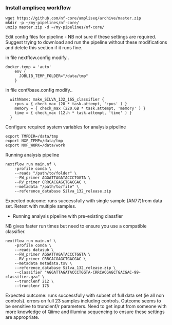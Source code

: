### Install ampliseq workflow
```
wget https://github.com/nf-core/ampliseq/archive/master.zip
mkdir -p ~/my-pipelines/nf-core/
unzip master.zip -d ~/my-pipelines/nf-core/
```

Edit config files for pipeline - NB not sure if these settings are required. Suggest trying to download and run the pipeline without these modifications and delete this section if it runs fine. 

in file nextflow.config modify..

```
docker.temp = 'auto'
    env {
      JOBLIB_TEMP_FOLDER="/data/tmp"
    }
```
in file conf/base.config modify..

```
  withName: make_SILVA_132_16S_classifier {
    cpus = { check_max (28 * task.attempt, 'cpus' ) }
    memory = { check_max (220.GB * task.attempt, 'memory' ) }
    time = { check_max (12.h * task.attempt, 'time' ) }
  }

```
Configure required system variables for analysis pipeline

```
export TMPDIR=/data/tmp
export NXF_TEMP=/data/tmp
export NXF_WORK=/data/work
```

Running analysis pipeline

```
nextflow run main.nf \
    -profile conda \
    --reads "/path/to/folder" \
    --FW_primer AGGATTAGATACCCTGGTA \
    --RV_primer CRRCACGAGCTGACGAC \
    --metadata "/path/to/file" \
    --reference_database Silva_132_release.zip
```
Expected outcome: runs successfully with single sample (AN77)from data set. Retest with multiple samples. 


- Running analysis pipeline with pre-existing classfier

NB gives faster run times but need to ensure you use a compatible classifier.  

```
nextflow run main.nf \
    -profile conda \
    --reads datasub \
    --FW_primer AGGATTAGATACCCTGGTA \
    --RV_primer CRRCACGAGCTGACGAC \
    --metadata metadata.tsv \
    --reference_database Silva_132_release.zip \
    --classifier "AGGATTAGATACCCTGGTA-CRRCACGAGCTGACGAC-99-classifier.qza" \
    --trunclenf 212 \
    --trunclenr 175
```
Expected outcome: runs successfully with subset of full data set (ie all non controls). errors on full 23 samples including controls. Outcome seems to be sensitive to trunclenf/r parameters. Need to get input from someone with more knowledge of Qiime and illumina sequencing to ensure these settings are appropriate. 



